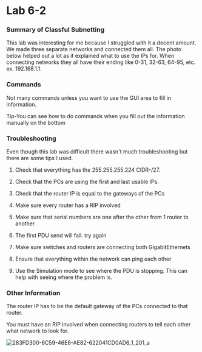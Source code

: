 # Lab 6-2

### Summary of Classful Subnetting
This lab was interesting for me because I struggled with it a decent amount. We made three separate networks and connected them all. The photo below helped out a lot as it explained what to use the IPs for. When connecting networks they all have their ending like 0-31, 32-63, 64-95, etc. ex. 192.168.1.1. 

### Commands

Not many commands unless you want to use the GUI area to fill in information.

Tip-You can see how to do commands when you fill out the information manually on the bottom

### Troubleshooting

Even though this lab was difficult there wasn't much troubleshooting but there are some tips I used.

1. Check that everything has the 255.255.255.224 CIDR-/27.

2. Check that the PCs are using the first and last usable IPs.

3. Check that the router IP is equal to the gateways of the PCs

4. Make sure every router has a RIP involved

5. Make sure that serial numbers are one after the other from 1 router to another

6. The first PDU send will fail. try again

7. Make sure switches and routers are connecting both GigabitEthernets

8. Ensure that everything within the network can ping each other

9. Use the Simulation mode to see where the PDU is stopping. This can help with seeing where the problem is.

### Other Information

The router IP has to be the default gateway of the PCs connected to that router. 

You must have an RIP involved when connecting routers to tell each other what network to look for.

![283FD300-6C59-46E6-AE82-622041CD0AD6_1_201_a](https://github.com/user-attachments/assets/0beac329-09b5-459c-84f1-d4cedaf99eb3)
